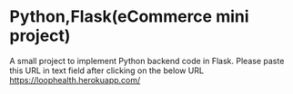 # Python,Flask(eCommerce mini project)

A small project to implement Python backend code in Flask.
Please paste this URL in text field after clicking on the below URL
https://loophealth.herokuapp.com/
